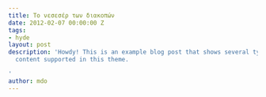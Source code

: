 ```yaml
---
title: Το νεσεσέρ των διακοπών
date: 2012-02-07 00:00:00 Z
tags:
- hyde
layout: post
description: 'Howdy! This is an example blog post that shows several types of HTML
  content supported in this theme.

'
author: mdo
---
```


